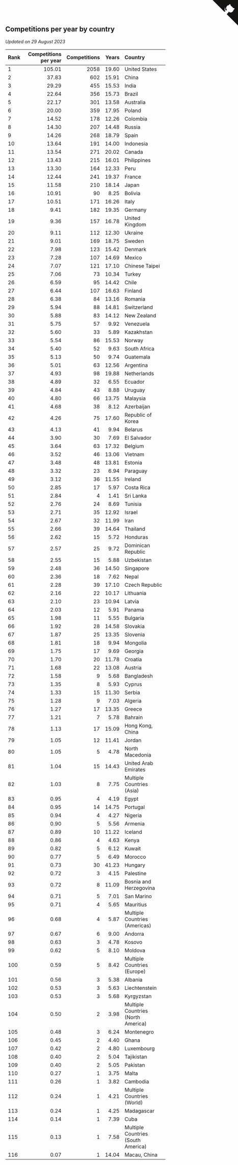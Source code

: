 ## Competitions per year by country

*Updated on 29 August 2023*

| Rank | Competitions per year | Competitions | Years | Country |
| :--- | ---: | ---: | ---: | :--- |
| 1 | 105.01 | 2058 | 19.60 | United States |
| 2 | 37.83 | 602 | 15.91 | China |
| 3 | 29.29 | 455 | 15.53 | India |
| 4 | 22.64 | 356 | 15.73 | Brazil |
| 5 | 22.17 | 301 | 13.58 | Australia |
| 6 | 20.00 | 359 | 17.95 | Poland |
| 7 | 14.52 | 178 | 12.26 | Colombia |
| 8 | 14.30 | 207 | 14.48 | Russia |
| 9 | 14.26 | 268 | 18.79 | Spain |
| 10 | 13.64 | 191 | 14.00 | Indonesia |
| 11 | 13.54 | 271 | 20.02 | Canada |
| 12 | 13.43 | 215 | 16.01 | Philippines |
| 13 | 13.30 | 164 | 12.33 | Peru |
| 14 | 12.44 | 241 | 19.37 | France |
| 15 | 11.58 | 210 | 18.14 | Japan |
| 16 | 10.91 | 90 | 8.25 | Bolivia |
| 17 | 10.51 | 171 | 16.26 | Italy |
| 18 | 9.41 | 182 | 19.35 | Germany |
| 19 | 9.36 | 157 | 16.78 | United Kingdom |
| 20 | 9.11 | 112 | 12.30 | Ukraine |
| 21 | 9.01 | 169 | 18.75 | Sweden |
| 22 | 7.98 | 123 | 15.42 | Denmark |
| 23 | 7.28 | 107 | 14.69 | Mexico |
| 24 | 7.07 | 121 | 17.10 | Chinese Taipei |
| 25 | 7.06 | 73 | 10.34 | Turkey |
| 26 | 6.59 | 95 | 14.42 | Chile |
| 27 | 6.44 | 107 | 16.63 | Finland |
| 28 | 6.38 | 84 | 13.16 | Romania |
| 29 | 5.94 | 88 | 14.81 | Switzerland |
| 30 | 5.88 | 83 | 14.12 | New Zealand |
| 31 | 5.75 | 57 | 9.92 | Venezuela |
| 32 | 5.60 | 33 | 5.89 | Kazakhstan |
| 33 | 5.54 | 86 | 15.53 | Norway |
| 34 | 5.40 | 52 | 9.63 | South Africa |
| 35 | 5.13 | 50 | 9.74 | Guatemala |
| 36 | 5.01 | 63 | 12.56 | Argentina |
| 37 | 4.93 | 98 | 19.88 | Netherlands |
| 38 | 4.89 | 32 | 6.55 | Ecuador |
| 39 | 4.84 | 43 | 8.88 | Uruguay |
| 40 | 4.80 | 66 | 13.75 | Malaysia |
| 41 | 4.68 | 38 | 8.12 | Azerbaijan |
| 42 | 4.26 | 75 | 17.60 | Republic of Korea |
| 43 | 4.13 | 41 | 9.94 | Belarus |
| 44 | 3.90 | 30 | 7.69 | El Salvador |
| 45 | 3.64 | 63 | 17.32 | Belgium |
| 46 | 3.52 | 46 | 13.06 | Vietnam |
| 47 | 3.48 | 48 | 13.81 | Estonia |
| 48 | 3.32 | 23 | 6.94 | Paraguay |
| 49 | 3.12 | 36 | 11.55 | Ireland |
| 50 | 2.85 | 17 | 5.97 | Costa Rica |
| 51 | 2.84 | 4 | 1.41 | Sri Lanka |
| 52 | 2.76 | 24 | 8.69 | Tunisia |
| 53 | 2.71 | 35 | 12.92 | Israel |
| 54 | 2.67 | 32 | 11.99 | Iran |
| 55 | 2.66 | 39 | 14.64 | Thailand |
| 56 | 2.62 | 15 | 5.72 | Honduras |
| 57 | 2.57 | 25 | 9.72 | Dominican Republic |
| 58 | 2.55 | 15 | 5.88 | Uzbekistan |
| 59 | 2.48 | 36 | 14.50 | Singapore |
| 60 | 2.36 | 18 | 7.62 | Nepal |
| 61 | 2.28 | 39 | 17.10 | Czech Republic |
| 62 | 2.16 | 22 | 10.17 | Lithuania |
| 63 | 2.10 | 23 | 10.94 | Latvia |
| 64 | 2.03 | 12 | 5.91 | Panama |
| 65 | 1.98 | 11 | 5.55 | Bulgaria |
| 66 | 1.92 | 28 | 14.58 | Slovakia |
| 67 | 1.87 | 25 | 13.35 | Slovenia |
| 68 | 1.81 | 18 | 9.94 | Mongolia |
| 69 | 1.75 | 17 | 9.69 | Georgia |
| 70 | 1.70 | 20 | 11.78 | Croatia |
| 71 | 1.68 | 22 | 13.08 | Austria |
| 72 | 1.58 | 9 | 5.68 | Bangladesh |
| 73 | 1.35 | 8 | 5.93 | Cyprus |
| 74 | 1.33 | 15 | 11.30 | Serbia |
| 75 | 1.28 | 9 | 7.03 | Algeria |
| 76 | 1.27 | 17 | 13.35 | Greece |
| 77 | 1.21 | 7 | 5.78 | Bahrain |
| 78 | 1.13 | 17 | 15.09 | Hong Kong, China |
| 79 | 1.05 | 12 | 11.41 | Jordan |
| 80 | 1.05 | 5 | 4.78 | North Macedonia |
| 81 | 1.04 | 15 | 14.43 | United Arab Emirates |
| 82 | 1.03 | 8 | 7.75 | Multiple Countries (Asia) |
| 83 | 0.95 | 4 | 4.19 | Egypt |
| 84 | 0.95 | 14 | 14.75 | Portugal |
| 85 | 0.94 | 4 | 4.27 | Nigeria |
| 86 | 0.90 | 5 | 5.56 | Armenia |
| 87 | 0.89 | 10 | 11.22 | Iceland |
| 88 | 0.86 | 4 | 4.63 | Kenya |
| 89 | 0.82 | 5 | 6.12 | Kuwait |
| 90 | 0.77 | 5 | 6.49 | Morocco |
| 91 | 0.73 | 30 | 41.23 | Hungary |
| 92 | 0.72 | 3 | 4.15 | Palestine |
| 93 | 0.72 | 8 | 11.09 | Bosnia and Herzegovina |
| 94 | 0.71 | 5 | 7.01 | San Marino |
| 95 | 0.71 | 4 | 5.65 | Mauritius |
| 96 | 0.68 | 4 | 5.87 | Multiple Countries (Americas) |
| 97 | 0.67 | 6 | 9.00 | Andorra |
| 98 | 0.63 | 3 | 4.78 | Kosovo |
| 99 | 0.62 | 5 | 8.10 | Moldova |
| 100 | 0.59 | 5 | 8.42 | Multiple Countries (Europe) |
| 101 | 0.56 | 3 | 5.38 | Albania |
| 102 | 0.53 | 3 | 5.63 | Liechtenstein |
| 103 | 0.53 | 3 | 5.68 | Kyrgyzstan |
| 104 | 0.50 | 2 | 3.98 | Multiple Countries (North America) |
| 105 | 0.48 | 3 | 6.24 | Montenegro |
| 106 | 0.45 | 2 | 4.40 | Ghana |
| 107 | 0.42 | 2 | 4.80 | Luxembourg |
| 108 | 0.40 | 2 | 5.04 | Tajikistan |
| 109 | 0.40 | 2 | 5.05 | Pakistan |
| 110 | 0.27 | 1 | 3.75 | Malta |
| 111 | 0.26 | 1 | 3.82 | Cambodia |
| 112 | 0.24 | 1 | 4.21 | Multiple Countries (World) |
| 113 | 0.24 | 1 | 4.25 | Madagascar |
| 114 | 0.14 | 1 | 7.39 | Cuba |
| 115 | 0.13 | 1 | 7.58 | Multiple Countries (South America) |
| 116 | 0.07 | 1 | 14.04 | Macau, China |


<a href="https://github.com/JustinTimeCuber/wca_statistics" class="github-corner" aria-label="View source on Github"><svg width="80" height="80" viewBox="0 0 250 250" style="fill:#151513; color:#fff; position: absolute; top: 0; border: 0; right: 0;" aria-hidden="true"><path d="M0,0 L115,115 L130,115 L142,142 L250,250 L250,0 Z"></path><path d="M128.3,109.0 C113.8,99.7 119.0,89.6 119.0,89.6 C122.0,82.7 120.5,78.6 120.5,78.6 C119.2,72.0 123.4,76.3 123.4,76.3 C127.3,80.9 125.5,87.3 125.5,87.3 C122.9,97.6 130.6,101.9 134.4,103.2" fill="currentColor" style="transform-origin: 130px 106px;" class="octo-arm"></path><path d="M115.0,115.0 C114.9,115.1 118.7,116.5 119.8,115.4 L133.7,101.6 C136.9,99.2 139.9,98.4 142.2,98.6 C133.8,88.0 127.5,74.4 143.8,58.0 C148.5,53.4 154.0,51.2 159.7,51.0 C160.3,49.4 163.2,43.6 171.4,40.1 C171.4,40.1 176.1,42.5 178.8,56.2 C183.1,58.6 187.2,61.8 190.9,65.4 C194.5,69.0 197.7,73.2 200.1,77.6 C213.8,80.2 216.3,84.9 216.3,84.9 C212.7,93.1 206.9,96.0 205.4,96.6 C205.1,102.4 203.0,107.8 198.3,112.5 C181.9,128.9 168.3,122.5 157.7,114.1 C157.9,116.9 156.7,120.9 152.7,124.9 L141.0,136.5 C139.8,137.7 141.6,141.9 141.8,141.8 Z" fill="currentColor" class="octo-body"></path></svg></a><style>.github-corner:hover .octo-arm{animation:octocat-wave 560ms ease-in-out}@keyframes octocat-wave{0%,100%{transform:rotate(0)}20%,60%{transform:rotate(-25deg)}40%,80%{transform:rotate(10deg)}}@media (max-width:500px){.github-corner:hover .octo-arm{animation:none}.github-corner .octo-arm{animation:octocat-wave 560ms ease-in-out}}</style>
